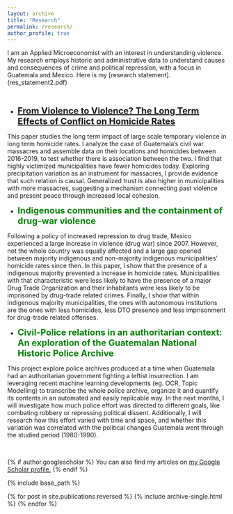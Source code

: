 ```yaml
---
layout: archive
title: "Research"
permalink: /research/
author_profile: true
---
```

I am an Applied Microeconomist with an interest in understanding violence. My research employs historic and administrative data to understand causes and consequences of crime and political repression, with a focus in Guatemala and Mexico. Here is my [research statement].(res_statement2.pdf)

<br/>

* <span style="color:green;font-weight:700;font-size:20px"> [From Violence to Violence? The Long Term
Effects of Conflict on Homicide Rates](Violence_to_Violence.pdf)  </span>

This paper studies the long term impact of large scale temporary violence
in long term homicide rates. I analyze the case of Guatemala’s
civil war massacres and assemble data on their locations and homicides
between 2016-2019, to test whether there is association between the two.
I find that highly victimized municipalities have fewer homicides today.
Exploring precipitation variation as an instrument for massacres, I provide
evidence that such relation is causal. Generalized trust is also higher in
municipalities with more massacres, suggesting a mechanism connecting
past violence and present peace through increased local cohesion.

* <span style="color:green;font-weight:700;font-size:20px">Indigenous communities and the containment of drug-war
violence </span>

Following a policy of increased repression to drug trade, Mexico experienced a large increase
in violence (drug war) since 2007. However, not the whole country was equally affected and
a large gap opened between majority indigenous and non-majority indigenous municipalities'
homicide rates since then. In this paper, I show that the presence of a indigenous majority
prevented a increase in homicide rates. Municipalities with that characteristic were less likely
to have the presence of a major Drug Trade Organization and their inhabitants were less likely
to be imprisoned by drug-trade related crimes. Finally, I show that within indigenous majority municipalities, the
ones with autonomous institutions are the ones with less homicides, less DTO presence and less imprisonment for drug-trade related offenses.

* <span style="color:green;font-weight:700;font-size:20px"> Civil-Police relations in an authoritarian context: An exploration of the Guatemalan
National Historic Police Archive </span>

This project explore police archives produced at a time when Guatemala had an authoritarian government fighting a leftist insurrection. I am leveraging recent machine learning developments (eg. OCR, Topic Modelling) to transcribe the whole police archive, organize it and quantify its contents in an automated and easily replicable way. In the next months, I will investigate how much police effort was directed to different goals, like combating robbery or repressing political dissent. Additionally, I will research how this effort varied with time and space, and whether this variation was correlated with the political changes Guatemala went through the studied period (1980-1990). 

<br/>

{% if author.googlescholar %}
  You can also find my articles on <u><a href="{{author.googlescholar}}">my Google Scholar profile</a>.</u>
{% endif %}

{% include base_path %}

{% for post in site.publications reversed %}
  {% include archive-single.html %}
{% endfor %}
